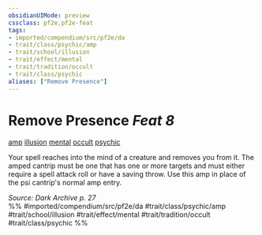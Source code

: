 ```yaml
---
obsidianUIMode: preview
cssclass: pf2e,pf2e-feat
tags:
- imported/compendium/src/pf2e/da
- trait/class/psychic/amp
- trait/school/illusion
- trait/effect/mental
- trait/tradition/occult
- trait/class/psychic
aliases: ["Remove Presence"]
---
```

# Remove Presence  *Feat 8*  
[amp](amp-da.md)  [illusion](illusion.md)  [mental](mental.md)  [occult](occult.md)  [psychic](rules/traits/psychic-da.md)  


Your spell reaches into the mind of a creature and removes you from it. The amped cantrip must be one that has one or more targets and must either require a spell attack roll or have a saving throw. Use this amp in place of the psi cantrip's normal amp entry.

*Source: Dark Archive p. 27*  
%% #imported/compendium/src/pf2e/da #trait/class/psychic/amp #trait/school/illusion #trait/effect/mental #trait/tradition/occult #trait/class/psychic %%